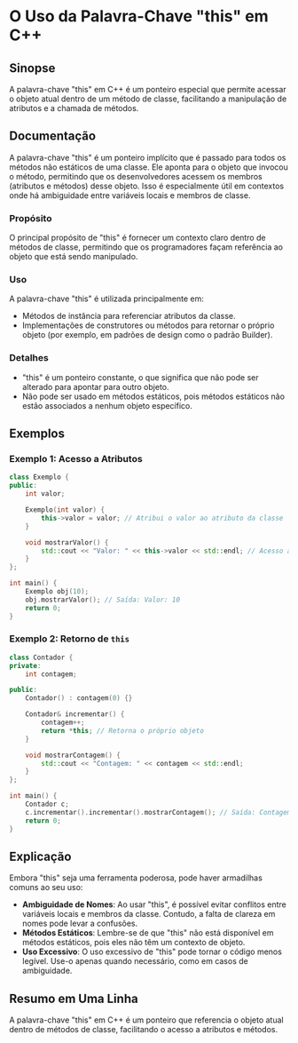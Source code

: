 <!--
Meta Description: # O Uso da Palavra-Chave "this" em C++ ## Sinopse A palavra-chave "this" em C++ é um ponteiro especial que permite acessar o objeto atual dentro de um...
Meta Keywords: métodos, que, objeto, classe, valor
-->

# O Uso da Palavra-Chave "this" em C++

## Sinopse
A palavra-chave "this" em C++ é um ponteiro especial que permite acessar o objeto atual dentro de um método de classe, facilitando a manipulação de atributos e a chamada de métodos.

## Documentação
A palavra-chave "this" é um ponteiro implícito que é passado para todos os métodos não estáticos de uma classe. Ele aponta para o objeto que invocou o método, permitindo que os desenvolvedores acessem os membros (atributos e métodos) desse objeto. Isso é especialmente útil em contextos onde há ambiguidade entre variáveis locais e membros de classe.

### Propósito
O principal propósito de "this" é fornecer um contexto claro dentro de métodos de classe, permitindo que os programadores façam referência ao objeto que está sendo manipulado.

### Uso
A palavra-chave "this" é utilizada principalmente em:
- Métodos de instância para referenciar atributos da classe.
- Implementações de construtores ou métodos para retornar o próprio objeto (por exemplo, em padrões de design como o padrão Builder).

### Detalhes
- "this" é um ponteiro constante, o que significa que não pode ser alterado para apontar para outro objeto.
- Não pode ser usado em métodos estáticos, pois métodos estáticos não estão associados a nenhum objeto específico.

## Exemplos
### Exemplo 1: Acesso a Atributos
```cpp
class Exemplo {
public:
    int valor;

    Exemplo(int valor) {
        this->valor = valor; // Atribui o valor ao atributo da classe
    }

    void mostrarValor() {
        std::cout << "Valor: " << this->valor << std::endl; // Acesso ao atributo
    }
};

int main() {
    Exemplo obj(10);
    obj.mostrarValor(); // Saída: Valor: 10
    return 0;
}
```

### Exemplo 2: Retorno de `this`
```cpp
class Contador {
private:
    int contagem;

public:
    Contador() : contagem(0) {}

    Contador& incrementar() {
        contagem++;
        return *this; // Retorna o próprio objeto
    }

    void mostrarContagem() {
        std::cout << "Contagem: " << contagem << std::endl;
    }
};

int main() {
    Contador c;
    c.incrementar().incrementar().mostrarContagem(); // Saída: Contagem: 2
    return 0;
}
```

## Explicação
Embora "this" seja uma ferramenta poderosa, pode haver armadilhas comuns ao seu uso:
- **Ambiguidade de Nomes**: Ao usar "this", é possível evitar conflitos entre variáveis locais e membros da classe. Contudo, a falta de clareza em nomes pode levar a confusões.
- **Métodos Estáticos**: Lembre-se de que "this" não está disponível em métodos estáticos, pois eles não têm um contexto de objeto.
- **Uso Excessivo**: O uso excessivo de "this" pode tornar o código menos legível. Use-o apenas quando necessário, como em casos de ambiguidade.

## Resumo em Uma Linha
A palavra-chave "this" em C++ é um ponteiro que referencia o objeto atual dentro de métodos de classe, facilitando o acesso a atributos e métodos.